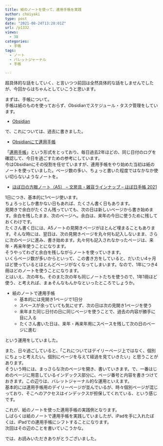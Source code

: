 ```yaml
---
title: 紙のノートを使って、連用手帳を実践
author: choiyaki
type: post
date: "2021-08-24T13:28:01Z"
url: /p1332
views:
  - 38
categories:
  - 手帳
tags:
  - ノート
  - バレットジャーナル
  - 手帳

---
```

超具体的な話をしていく、と言いつつ前回は全然具体的な話をしませんでしたが、今回からはちゃんとしていこうと思います。

まずは、手帳について。  
手帳は紙のものを使っておらず、Obsidianでスケジュール・タスク管理をしています。

  * [Obsidian][1]

で、これについては、過去に書きました。

  * [Obsidianにて連用手帳][2]

「[連用手帳][3]」という形式をとっており、毎日過去2年ほどの、同じ日付のログを確認して、今日を過ごすための参考にしています。  
今はObsidianにその役割を任せていますが、連用手帳をやり始めた当初は紙のノートを使っていました。ページ数の多い、ちょっと書いた程度ではなかなか使い切らないようなノートを。

  * [ほぼ日の方眼ノート（A5） &#8211; 文房具・雑貨ラインナップ &#8211; ほぼ日手帳 2021][4]

1日につき、基本的に1ページ使います。  
ちょろっとしか書かない日もあれば、たくさん書く日もあります。  
見開きで余白がたくさん残っていても、次の日は新しいページから書き始めます。余白を残したまま、次のページへ。余白は、来年の今日に使うために残しておくわけです。  
たくさん書く日には、A5ノートの見開きページがほとんど埋まることもあります。そんな時には、翌日は、次の見開きページを丸々何も記入しないまま、さらに次のページに進み、書き始めます。丸々何も記入されなかったページは、来年・再来年使うことになります。  
そうやってわざと余白を残しながらノートを使っていきます。  
いくらページ数が多いからといって、この書き方をしていると、だいたい4ヶ月ほど使っているとほとんどページがなくなってしまいます。なので、1年につき4冊ほどのノートを使うことになります。  
とはいえ、次の年も、そのまた次の年も同じノートたちを使うので、1年1冊ほど使う、と考えれば、まぁそんなもんかなといったところでしょうか。

  * 紙のノートで連用手帳 
      * 基本的には見開き1ページで1日分
      * スペースが余っていても気にせず、次の日は次の見開き1ページを使う
      * 来年また同じ日付の日に同じページを使うことで、過去の内容が勝手に目に入る
      * たくさん書いた日は、来年・再来年用にスペースを残して次の日のページに進む

という運用をしていました。

また、日々過ごしていると、「これについてはデイリーページ上ではなく、個別にちょっと考えたい。個別にページを与えて経過を見ていきたい」と思うことがあります。  
そういう時には、まっさらな次のページを開き、書いていきます。で、一番はじめのページに用意しているインデックス部分に、ページ番号と内容を書きつけておきます。この辺りは、バレットジャーナル的な運用といえます。  
基本的には連用手帳用のデイリーページが並んでいるが、時々個別ページが混じっており、そこへのアクセスはインデックスが担保してくれている、という感じです。

これが、紙のノートを使った連用手帳の実践例となります。  
しばらくは紙のノートで連用手帳を実践していましたが、iPadを手に入れたぼくは、iPadでの連用手帳にシフトすることになります。  
次回はその辺のことを書いていこうかな。

では、お読みいただきありがとうございました。

 [1]: https://obsidian.md/
 [2]: https://choiyaki.com/?p=1141
 [3]: https://publish.obsidian.md/choiyaki/Published/%E9%80%A3%E7%94%A8%E6%89%8B%E5%B8%B3
 [4]: https://www.1101.com/store/techo/ja/2021/pc/detail_toolstoys/tt_cb19_note/